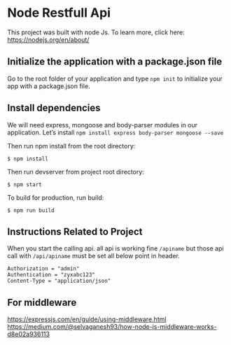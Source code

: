 # Node Restfull Api

This project was built with node Js. To learn more, click here: https://nodejs.org/en/about/

## Initialize the application with a package.json file

   Go to the root folder of your application and type `npm init` to initialize your app with a package.json file.

## Install dependencies

   We will need express, mongoose and body-parser modules in our application.
   Let’s install `npm install express body-parser mongoose --save`

Then run npm install from the root directory:

```
$ npm install
```

Then run devserver from project root directory:

```
$ npm start
```

To build for production, run build:

```
$ npm run build
```

## Instructions Related to Project
When you start the calling api. all api is working fine `/apiname` but those api call with `/api/apiname` must be set all below point in header.

```
Authorization = "admin"
Authentication = "zyxabc123"
Content-Type = "application/json"
```

## For middleware
https://expressjs.com/en/guide/using-middleware.html
https://medium.com/@selvaganesh93/how-node-js-middleware-works-d8e02a936113

